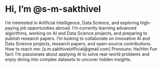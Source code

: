 <h1>Hi, I’m @s-m-sakthivel</h1>
 I’m interested in Artificial Intelligence, Data Science, and exploring high-paying job opportunities abroad.
 I’m currently learning advanced algorithms, working on AI and Data Science projects, and preparing to publish research papers.
 I’m looking to collaborate on innovative AI and Data Science projects, research papers, and open-source contributions.
 How to reach me: [s.m.sakthivelofficial@gmail.com]
 Pronouns: He/Him
 Fun fact: I’m passionate about applying AI to solve real-world problems and enjoy diving into complex datasets to uncover hidden insights.

